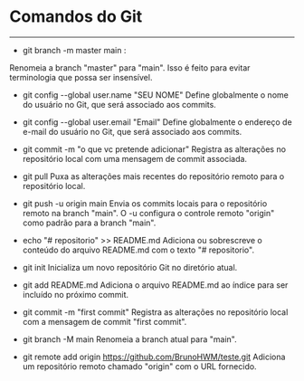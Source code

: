 # Comandos do Git
---
- git branch -m master main :

Renomeia a branch "master" para "main". Isso é feito para evitar terminologia que possa ser insensível.

- git config --global user.name "SEU NOME"
Define globalmente o nome do usuário no Git, que será associado aos commits.

- git config --global user.email "Email"
Define globalmente o endereço de e-mail do usuário no Git, que será associado aos commits.

- git commit -m "o que vc pretende adicionar"
Registra as alterações no repositório local com uma mensagem de commit associada.

- git pull 
Puxa as alterações mais recentes do repositório remoto para o repositório local.

- git push -u origin main
Envia os commits locais para o repositório remoto na branch "main". O -u configura o controle remoto "origin" como padrão para a branch "main".

- echo "# repositorio" >> README.md 
Adiciona ou sobrescreve o conteúdo do arquivo README.md com o texto "# repositorio".

- git init 
Inicializa um novo repositório Git no diretório atual.

- git add README.md
Adiciona o arquivo README.md ao índice para ser incluído no próximo commit.

- git commit -m "first commit"
Registra as alterações no repositório local com a mensagem de commit "first commit".
                                                              
- git branch -M main 
Renomeia a branch atual para "main".

- git remote add origin https://github.com/BrunoHWM/teste.git
Adiciona um repositório remoto chamado "origin" com o URL fornecido.

